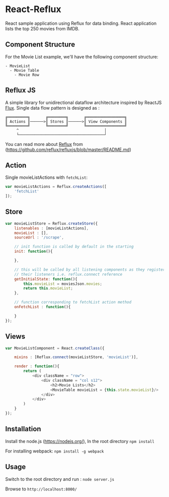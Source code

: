 # React-Reflux
React sample application using Reflux for data binding. React application lists the top 250 movies from IMDB.

## Component Structure
For the Movie List example, we'll have the following component structure:
```
- MovieList
  - Movie Table
    - Movie Row
```
## Reflux JS
A simple library for unidirectional dataflow architecture inspired by ReactJS [Flux](http://facebook.github.io/react/blog/2014/05/06/flux.html). Single data flow pattern is designed as :
```
╔═════════╗       ╔════════╗       ╔═════════════════╗
║ Actions ║──────>║ Stores ║──────>║ View Components ║
╚═════════╝       ╚════════╝       ╚═════════════════╝
     ^                                      │
     └──────────────────────────────────────┘

```
You can read more about [Reflux](https://github.com/reflux/refluxjs) from (https://github.com/reflux/refluxjs/blob/master/README.md)

## Action
Single movieListActions with `fetchList`: 
```javascript
var movieListActions = Reflux.createActions([
	'fetchList'
]);
```

## Store
```javascript
var movieListStore = Reflux.createStore({
	listenables : [movieListActions],
	movieList : [],
	sourceUrl : '/scrape',

	// init function is called by default in the starting
	init: function(){

	},

	// this will be called by all listening components as they register
	// their listeners i.e. reflux.connect reference
	getInitialState: function(){
		this.movieList = moviesJson.movies;
		return this.movieList;
	},

	// function corresponding to fetchList action method
	onFetchList : function(){

	}
});
```

## Views
```javascript
var MovieListComponent = React.createClass({

	mixins : [Reflux.connect(movieListStore, 'movieList')],

	render : function(){		
		return (
			<div className = "row">
				<div className = "col s12">
					<h2>Movie Lists</h2>
					<MovieTable movieList = {this.state.movieList}/>
				</div>
			</div>
		)
	}
});
```

## Installation

Install the node.js (https://nodejs.org/), In the root directory
`npm install`

For installing webpack: 
`npm install -g webpack`

## Usage

Switch to the root directory and run : 
`node server.js`

Browse to `http://localhost:8000/`

